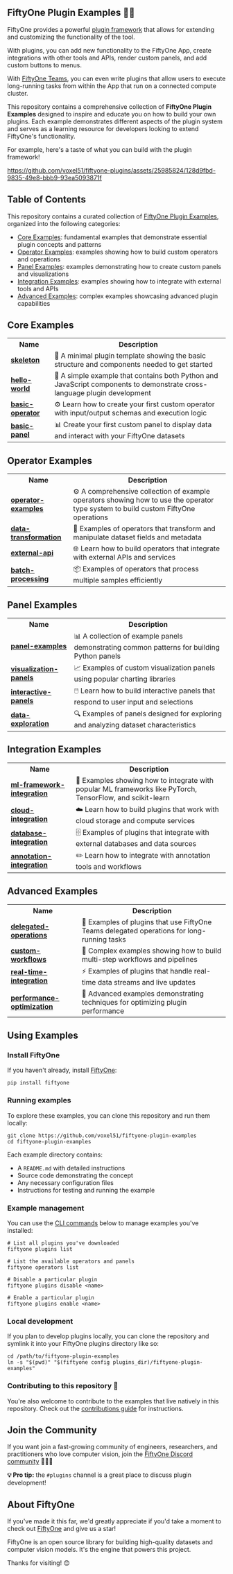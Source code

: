 ## FiftyOne Plugin Examples 🔌🚀

FiftyOne provides a powerful
[plugin framework](https://docs.voxel51.com/plugins/index.html) that allows for
extending and customizing the functionality of the tool.

With plugins, you can add new functionality to the FiftyOne App, create
integrations with other tools and APIs, render custom panels, and add custom
buttons to menus.

With
[FiftyOne Teams](https://docs.voxel51.com/teams/teams_plugins.html#delegated-operations),
you can even write plugins that allow users to execute long-running tasks from
within the App that run on a connected compute cluster.

This repository contains a comprehensive collection of **FiftyOne Plugin Examples**
designed to inspire and educate you on how to build your own plugins. Each example
demonstrates different aspects of the plugin system and serves as a learning resource
for developers looking to extend FiftyOne's functionality.

For example, here's a taste of what you can build with the plugin framework!

https://github.com/voxel51/fiftyone-plugins/assets/25985824/128d9fbd-9835-49e8-bbb9-93ea5093871f

## Table of Contents

This repository contains a curated collection of
[FiftyOne Plugin Examples](https://docs.voxel51.com/plugins/index.html), organized into
the following categories:

-   [Core Examples](#core-examples): fundamental examples that demonstrate essential plugin concepts and patterns
-   [Operator Examples](#operator-examples): examples showing how to build custom operators and operations
-   [Panel Examples](#panel-examples): examples demonstrating how to create custom panels and visualizations
-   [Integration Examples](#integration-examples): examples showing how to integrate with external tools and APIs
-   [Advanced Examples](#advanced-examples): complex examples showcasing advanced plugin capabilities

## Core Examples

<table>
    <tr>
        <th>Name</th>
        <th>Description</th>
    </tr>
    <tr>
        <td><b><a href="plugins/skeleton">skeleton</a></b></td>
        <td>🦴 A minimal plugin template showing the basic structure and components needed to get started</td>
    </tr>
    <tr>
        <td><b><a href="plugins/hello-world">hello-world</a></b></td>
        <td>👋 A simple example that contains both Python and JavaScript components to demonstrate cross-language plugin development</td>
    </tr>
    <tr>
        <td><b><a href="plugins/basic-operator">basic-operator</a></b></td>
        <td>⚙️ Learn how to create your first custom operator with input/output schemas and execution logic</td>
    </tr>
    <tr>
        <td><b><a href="plugins/basic-panel">basic-panel</a></b></td>
        <td>📊 Create your first custom panel to display data and interact with your FiftyOne datasets</td>
    </tr>
</table>

## Operator Examples

<table>
    <tr>
        <th>Name</th>
        <th>Description</th>
    </tr>
    <tr>
        <td><b><a href="plugins/operator-examples">operator-examples</a></b></td>
        <td>⚙️ A comprehensive collection of example operators showing how to use the operator type system to build custom FiftyOne operations</td>
    </tr>
    <tr>
        <td><b><a href="plugins/data-transformation">data-transformation</a></b></td>
        <td>🔄 Examples of operators that transform and manipulate dataset fields and metadata</td>
    </tr>
    <tr>
        <td><b><a href="plugins/external-api">external-api</a></b></td>
        <td>🌐 Learn how to build operators that integrate with external APIs and services</td>
    </tr>
    <tr>
        <td><b><a href="plugins/batch-processing">batch-processing</a></b></td>
        <td>📦 Examples of operators that process multiple samples efficiently</td>
    </tr>
</table>

## Panel Examples

<table>
    <tr>
        <th>Name</th>
        <th>Description</th>
    </tr>
    <tr>
        <td><b><a href="plugins/panel-examples">panel-examples</a></b></td>
        <td>📊 A collection of example panels demonstrating common patterns for building Python panels</td>
    </tr>
    <tr>
        <td><b><a href="plugins/visualization-panels">visualization-panels</a></b></td>
        <td>📈 Examples of custom visualization panels using popular charting libraries</td>
    </tr>
    <tr>
        <td><b><a href="plugins/interactive-panels">interactive-panels</a></b></td>
        <td>🖱️ Learn how to build interactive panels that respond to user input and selections</td>
    </tr>
    <tr>
        <td><b><a href="plugins/data-exploration">data-exploration</a></b></td>
        <td>🔍 Examples of panels designed for exploring and analyzing dataset characteristics</td>
    </tr>
</table>

## Integration Examples

<table>
    <tr>
        <th>Name</th>
        <th>Description</th>
    </tr>
    <tr>
        <td><b><a href="plugins/ml-framework-integration">ml-framework-integration</a></b></td>
        <td>🤖 Examples showing how to integrate with popular ML frameworks like PyTorch, TensorFlow, and scikit-learn</td>
    </tr>
    <tr>
        <td><b><a href="plugins/cloud-integration">cloud-integration</a></b></td>
        <td>☁️ Learn how to build plugins that work with cloud storage and compute services</td>
    </tr>
    <tr>
        <td><b><a href="plugins/database-integration">database-integration</a></b></td>
        <td>🗄️ Examples of plugins that integrate with external databases and data sources</td>
    </tr>
    <tr>
        <td><b><a href="plugins/annotation-integration">annotation-integration</a></b></td>
        <td>✏️ Learn how to integrate with annotation tools and workflows</td>
    </tr>
</table>

## Advanced Examples

<table>
    <tr>
        <th>Name</th>
        <th>Description</th>
    </tr>
    <tr>
        <td><b><a href="plugins/delegated-operations">delegated-operations</a></b></td>
        <td>📡 Examples of plugins that use FiftyOne Teams delegated operations for long-running tasks</td>
    </tr>
    <tr>
        <td><b><a href="plugins/custom-workflows">custom-workflows</a></b></td>
        <td>🔄 Complex examples showing how to build multi-step workflows and pipelines</td>
    </tr>
    <tr>
        <td><b><a href="plugins/real-time-integration">real-time-integration</a></b></td>
        <td>⚡ Examples of plugins that handle real-time data streams and live updates</td>
    </tr>
    <tr>
        <td><b><a href="plugins/performance-optimization">performance-optimization</a></b></td>
        <td>🚀 Advanced examples demonstrating techniques for optimizing plugin performance</td>
    </tr>
</table>

## Using Examples

### Install FiftyOne

If you haven't already, install
[FiftyOne](https://github.com/voxel51/fiftyone):

```shell
pip install fiftyone
```

### Running examples

To explore these examples, you can clone this repository and run them locally:

```shell
git clone https://github.com/voxel51/fiftyone-plugin-examples
cd fiftyone-plugin-examples
```

Each example directory contains:
- A `README.md` with detailed instructions
- Source code demonstrating the concept
- Any necessary configuration files
- Instructions for testing and running the example

### Example management

You can use the
[CLI commands](https://docs.voxel51.com/cli/index.html#fiftyone-plugins) below
to manage examples you've installed:

```shell
# List all plugins you've downloaded
fiftyone plugins list

# List the available operators and panels
fiftyone operators list

# Disable a particular plugin
fiftyone plugins disable <name>

# Enable a particular plugin
fiftyone plugins enable <name>
```

### Local development

If you plan to develop plugins locally, you can clone the repository and
symlink it into your FiftyOne plugins directory like so:

```shell
cd /path/to/fiftyone-plugin-examples
ln -s "$(pwd)" "$(fiftyone config plugins_dir)/fiftyone-plugin-examples"
```

### Contributing to this repository 🙌

You're also welcome to contribute to the examples that live natively in this
repository. Check out the [contributions guide](CONTRIBUTING.md) for
instructions.

## Join the Community

If you want join a fast-growing community of engineers, researchers, and
practitioners who love computer vision, join the
[FiftyOne Discord community](https://community.voxel51.com/?_gl=1*1ph47fb*_gcl_au*NjI4MTMwMzIxLjE3MzY0NTM0MDc.) 🚀🚀🚀

**💡 Pro tip:** the `#plugins` channel is a great place to discuss plugin development!

## About FiftyOne

If you've made it this far, we'd greatly appreciate if you'd take a moment to
check out [FiftyOne](https://github.com/voxel51/fiftyone) and give us a star!

FiftyOne is an open source library for building high-quality datasets and
computer vision models. It's the engine that powers this project.

Thanks for visiting! 😊
